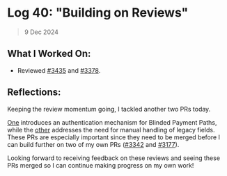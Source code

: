 # Log 40: "Building on Reviews"

> 9 Dec 2024

## What I Worked On:

- Reviewed [#3435](https://github.com/lightningdevkit/rust-lightning/pull/3435)
  and [#3378](https://github.com/lightningdevkit/rust-lightning/pull/3378).

## Reflections:

Keeping the review momentum going, I tackled another two PRs today.

[One](https://github.com/lightningdevkit/rust-lightning/pull/3435) introduces an
authentication mechanism for Blinded Payment Paths, while the
[other](https://github.com/lightningdevkit/rust-lightning/pull/3378) addresses
the need for manual handling of legacy fields. These PRs are especially
important since they need to be merged before I can build further on two of my
own PRs ([#3342](https://github.com/lightningdevkit/rust-lightning/pull/3342)
and [#3177](https://github.com/lightningdevkit/rust-lightning/pull/3177)).

Looking forward to receiving feedback on these reviews and seeing these PRs
merged so I can continue making progress on my own work!
